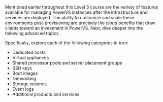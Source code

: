 Mentioned earlier throughout this Level 3 course are the variety of features available for managing PowerVS instances after the infrastructure and services are deployed. The ability to customize and scale these environments post-provisioning are precisely the *cloud* benefits that draw clients toward an investment in PowerVS. Next, dive deeper into the following advanced topics.

Specifically, explore each of the following categories in turn: 

- Dedicated hosts
- Virtual appliances
- Shared processor pools and server placement groups
- SSH keys
- Boot images
- Networking
- Storage volumes
- Event logs
- Additional products and services
